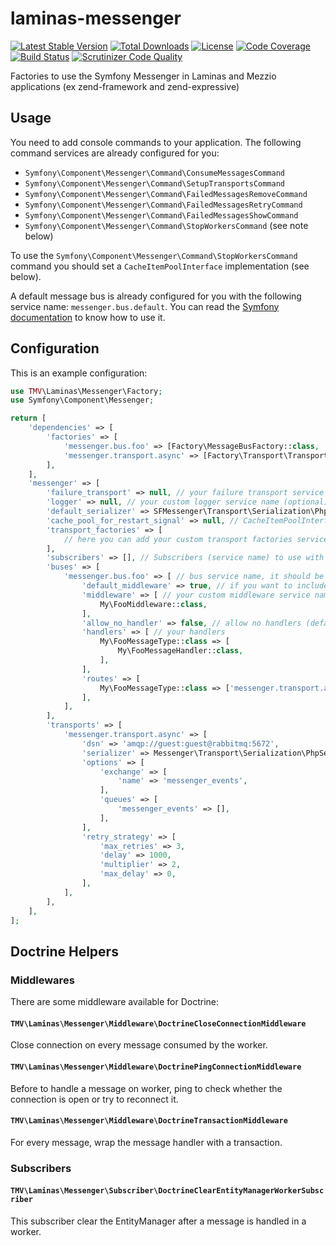 # laminas-messenger

[![Latest Stable Version](https://poser.pugx.org/thomasvargiu/laminas-messenger/v/stable)](https://packagist.org/packages/thomasvargiu/laminas-messenger)
[![Total Downloads](https://poser.pugx.org/thomasvargiu/laminas-messenger/downloads)](https://packagist.org/packages/thomasvargiu/laminas-messenger)
[![License](https://poser.pugx.org/thomasvargiu/laminas-messenger/license)](https://packagist.org/packages/thomasvargiu/laminas-messenger)
[![Code Coverage](https://scrutinizer-ci.com/g/thomasvargiu/laminas-messenger/badges/coverage.png?b=master)](https://scrutinizer-ci.com/g/thomasvargiu/laminas-messenger/?branch=master)
[![Build Status](https://scrutinizer-ci.com/g/thomasvargiu/laminas-messenger/badges/build.png?b=master)](https://scrutinizer-ci.com/g/thomasvargiu/laminas-messenger/build-status/master)
[![Scrutinizer Code Quality](https://scrutinizer-ci.com/g/thomasvargiu/laminas-messenger/badges/quality-score.png?b=master)](https://scrutinizer-ci.com/g/thomasvargiu/laminas-messenger/?branch=master)

Factories to use the Symfony Messenger in Laminas and Mezzio applications (ex zend-framework and zend-expressive)

## Usage

You need to add console commands to your application. The following command services are already configured for you:

- `Symfony\Component\Messenger\Command\ConsumeMessagesCommand`
- `Symfony\Component\Messenger\Command\SetupTransportsCommand`
- `Symfony\Component\Messenger\Command\FailedMessagesRemoveCommand`
- `Symfony\Component\Messenger\Command\FailedMessagesRetryCommand`
- `Symfony\Component\Messenger\Command\FailedMessagesShowCommand`
- `Symfony\Component\Messenger\Command\StopWorkersCommand` (see note below)

To use the `Symfony\Component\Messenger\Command\StopWorkersCommand` command you should set a `CacheItemPoolInterface`
implementation (see below).

A default message bus is already configured for you with the following service name: `messenger.bus.default`.
You can read the [Symfony documentation](https://symfony.com/doc/current/components/messenger.html) to know
how to use it.

## Configuration

This is an example configuration:

```php
use TMV\Laminas\Messenger\Factory;
use Symfony\Component\Messenger;

return [
    'dependencies' => [
        'factories' => [
            'messenger.bus.foo' => [Factory\MessageBusFactory::class, 'messenger.bus.foo'], // the name must be the same as the bus configuration key
            'messenger.transport.async' => [Factory\Transport\TransportFactory::class, 'messenger.transport.async'], // the name must be the same as the transport configuration key
        ],
    ],
    'messenger' => [
        'failure_transport' => null, // your failure transport service name (optional)
        'logger' => null, // your custom logger service name (optional)
        'default_serializer' => SFMessenger\Transport\Serialization\PhpSerializer::class, // default messenger serializer, it should be a service name
        'cache_pool_for_restart_signal' => null, // CacheItemPoolInterface service name implementation if you want to use stop workers command
        'transport_factories' => [
            // here you can add your custom transport factories services
        ],
        'subscribers' => [], // Subscribers (service name) to use with the default event dispatcher factory
        'buses' => [
            'messenger.bus.foo' => [ // bus service name, it should be registered as a service with the same name
                'default_middleware' => true, // if you want to include default middleware (default: true)
                'middleware' => [ // your custom middleware service names
                    My\FooMiddleware::class,
                ],
                'allow_no_handler' => false, // allow no handlers (default: false)
                'handlers' => [ // your handlers
                    My\FooMessageType::class => [
                        My\FooMessageHandler::class,
                    ],
                ],
                'routes' => [
                    My\FooMessageType::class => ['messenger.transport.async'], // route message types to this transport
                ],
            ],
        ],
        'transports' => [
            'messenger.transport.async' => [
                'dsn' => 'amqp://guest:guest@rabbitmq:5672',
                'serializer' => Messenger\Transport\Serialization\PhpSerializer::class, // custom serializer service
                'options' => [
                    'exchange' => [
                        'name' => 'messenger_events',
                    ],
                    'queues' => [
                        'messenger_events' => [],
                    ],
                ],
                'retry_strategy' => [
                    'max_retries' => 3,
                    'delay' => 1000,
                    'multiplier' => 2,
                    'max_delay' => 0,
                ],
            ],
        ],
    ],
];
```

## Doctrine Helpers

### Middlewares
There are some middleware available for Doctrine:

#### `TMV\Laminas\Messenger\Middleware\DoctrineCloseConnectionMiddleware`

Close connection on every message consumed by the worker.

#### `TMV\Laminas\Messenger\Middleware\DoctrinePingConnectionMiddleware`

Before to handle a message on worker, ping to check whether the connection is open or try to reconnect it.

#### `TMV\Laminas\Messenger\Middleware\DoctrineTransactionMiddleware`

For every message, wrap the message handler with a transaction.

### Subscribers

#### `TMV\Laminas\Messenger\Subscriber\DoctrineClearEntityManagerWorkerSubscriber`

This subscriber clear the EntityManager after a message is handled in a worker.
